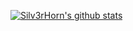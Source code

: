 [![Silv3rHorn's github stats](https://github-readme-stats.vercel.app/api?username=Silv3rHorn)](https://github.com/anuraghazra/github-readme-stats)
